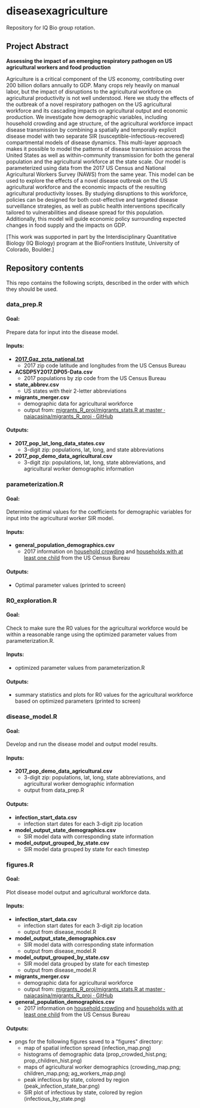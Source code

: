 # diseasexagriculture
Repository for IQ Bio group rotation.

## Project Abstract

**Assessing the impact of an emerging respiratory pathogen on US agricultural workers and food production** 

Agriculture is a critical component of the US economy, contributing over 200 billion dollars annually to GDP. Many crops rely heavily on manual labor, but the impact of disruptions to the agricultural workforce on agricultural productivity is not well understood. Here we study the effects of the outbreak of a novel respiratory pathogen on the US agricultural workforce and its cascading impacts on agricultural output and economic production. We investigate how demographic variables, including household crowding and age structure, of the agricultural workforce impact disease transmission by combining a spatially and temporally explicit disease model with two separate SIR (susceptible-infectious-recovered) compartmental models of disease dynamics. This multi-layer approach makes it possible to model the patterns of disease transmission across the United States as well as within-community transmission for both the general population and the agricultural workforce at the state scale. Our model is parameterized using data from the 2017 US Census and National Agricultural Workers Survey (NAWS) from the same year. This model can be used to explore the effects of a novel disease outbreak on the US agricultural workforce and the economic impacts of the resulting agricultural productivity losses. By studying disruptions to this workforce, policies can be designed for both cost-effective and targeted disease surveillance strategies, as well as public health interventions specifically tailored to vulnerabilities and disease spread for this population. Additionally, this model will guide economic policy surrounding expected changes in food supply and the impacts on GDP.

[This work was supported in part by the Interdisciplinary Quantitative Biology (IQ Biology) program at the BioFrontiers Institute, University of Colorado, Boulder.]

## Repository contents

This repo contains the following scripts, described in the order with which they should be used.

### data_prep.R

#### Goal:

Prepare data for input into the disease model.

#### Inputs:

* **[2017_Gaz_zcta_national.txt](https://www.census.gov/geographies/reference-files/time-series/geo/gazetteer-files.2017.html#list-tab-264479560)** 
  * 2017 zip code latitude and longitudes from the US Census Bureau
* **ACSDP5Y2017.DP05-Data.csv** 
  * 2017 populations by zip code from the US Census Bureau
* **state_abbrev.csv** 
  * US states with their 2-letter abbreviations
* **migrants_merger.csv** 
  * demographic data for agricultural workforce
  * output from: [migrants_R_proj/migrants_stats.R at master · naiacasina/migrants_R_proj · GitHub](https://github.com/naiacasina/migrants_R_proj/blob/master/migrants_stats.R)

#### Outputs:

* **2017_pop_lat_long_data_states.csv** 
  * 3-digit zip: populations, lat, long, and state abbreviations
* **2017_pop_demo_data_agricultural.csv** 
  * 3-digit zip: populations, lat, long, state abbreviations, and agricultural worker demographic information



### parameterization.R

#### Goal:

Determine optimal values for the coefficients for demographic variables for input into the agricultural worker SIR model.

#### Inputs:

* **general_population_demographics.csv**
  * 2017 information on [household crowding](https://data.census.gov/table/ACSDP1Y2017.DP04?g=010XX00US$0400000) and [households with at least one child](https://data.census.gov/table/ACSST1Y2017.S1101?t=Families%20and%20Living%20Arrangements&g=010XX00US$0400000) from the US Census Bureau

#### Outputs:

* Optimal parameter values (printed to screen)



### R0_exploration.R

#### Goal:

Check to make sure the R0 values for the agricultural workforce would be within a reasonable range using the optimized parameter values from parameterization.R.

#### Inputs:

* optimized parameter values from parameterization.R

#### Outputs:

* summary statistics and plots for R0 values for the agricultural workforce based on optimized parameters (printed to screen)



### disease_model.R

#### Goal:

Develop and run the disease model and output model results.

#### Inputs:

* **2017_pop_demo_data_agricultural.csv**
  * 3-digit zip: populations, lat, long, state abbreviations, and agricultural worker demographic information
  * output from data_prep.R

#### Outputs:

* **infection_start_data.csv**
  * infection start dates for each 3-digit zip location
* **model_output_state_demographics.csv**
  * SIR model data with corresponding state information
* **model_output_grouped_by_state.csv**
  * SIR model data grouped by state for each timestep



### figures.R

#### Goal:

Plot disease model output and agricultural workforce data.

#### Inputs:

* **infection_start_data.csv**
  * infection start dates for each 3-digit zip location
  * output from disease_model.R
* **model_output_state_demographics.csv**
  * SIR model data with corresponding state information
  * output from disease_model.R
* **model_output_grouped_by_state.csv**
  * SIR model data grouped by state for each timestep
  * output from disease_model.R
* **migrants_merger.csv**
  * demographic data for agricultural workforce
  * output from: [migrants_R_proj/migrants_stats.R at master · naiacasina/migrants_R_proj · GitHub](https://github.com/naiacasina/migrants_R_proj/blob/master/migrants_stats.R)
* **general_population_demographics.csv**
  * 2017 information on [household crowding](https://data.census.gov/table/ACSDP1Y2017.DP04?g=010XX00US$0400000) and [households with at least one child](https://data.census.gov/table/ACSST1Y2017.S1101?t=Families%20and%20Living%20Arrangements&g=010XX00US$0400000) from the US Census Bureau

#### Outputs:

* pngs for the following figures saved to a "figures" directory:
  * map of spatial infection spread (infection_map.png)
  * histograms of demographic data (prop_crowded_hist.png; prop_children_hist.png)
  * maps of agricultural worker demographics (crowding_map.png; children_map.png; ag_workers_map.png)
  * peak infectious by state, colored by region (peak_infection_state_bar.png)
  * SIR plot of infectious by state, colored by region (infectious_by_state.png)


